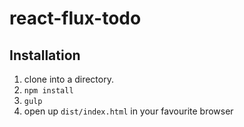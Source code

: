 # react-flux-todo

## Installation

1. clone into a directory.
2. `npm install`
3. `gulp`
4. open up `dist/index.html` in your favourite browser
